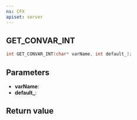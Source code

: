 ```yaml
---
ns: CFX
apiset: server
---
```

## GET_CONVAR_INT

```c
int GET_CONVAR_INT(char* varName, int default_);
```


## Parameters
* **varName**: 
* **default_**: 

## Return value
